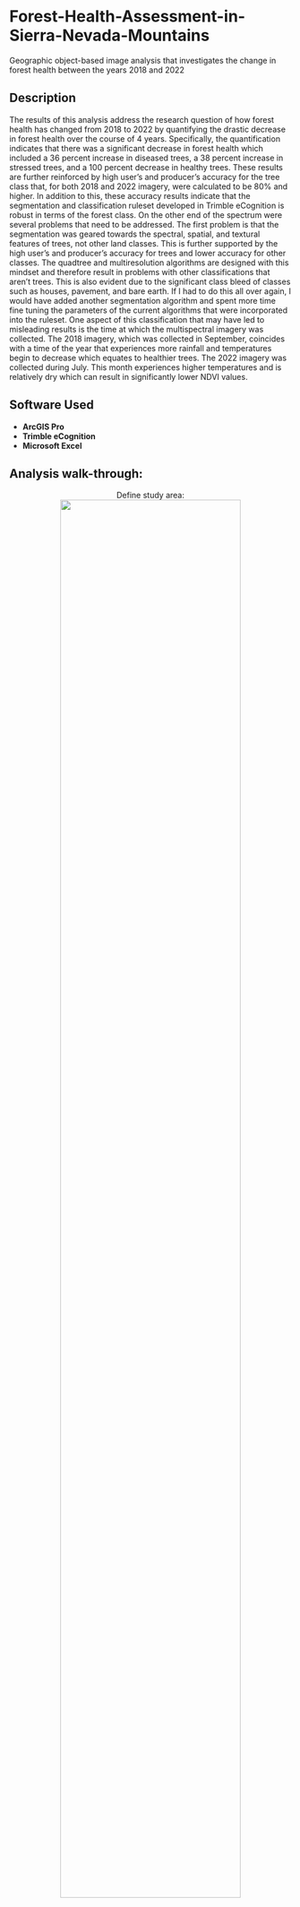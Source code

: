# Forest-Health-Assessment-in-Sierra-Nevada-Mountains
Geographic object-based image analysis that investigates the change in forest health between the years 2018 and 2022

<h2>Description</h2>
The results of this analysis address the research question of how forest health has changed from 2018 to 2022 by quantifying the drastic decrease in forest health over the course of 4 years. Specifically, the quantification indicates that there was a significant decrease in forest health which included a 36 percent increase in diseased trees, a 38 percent increase in stressed trees, and a 100 percent decrease in healthy trees. These results are further reinforced by high user’s and producer’s accuracy for the tree class that, for both 2018 and 2022 imagery, were calculated to be 80% and higher. In addition to this, these accuracy results indicate that the segmentation and classification ruleset developed in Trimble eCognition is robust in terms of the forest class. 
On the other end of the spectrum were several problems that need to be addressed. The first problem is that the segmentation was geared towards the spectral, spatial, and textural features of trees, not other land classes. This is further supported by the high user’s and producer’s accuracy for trees and lower accuracy for other classes. The quadtree and multiresolution algorithms are designed with this mindset and therefore result in problems with other classifications that aren’t trees. This is also evident due to the significant class bleed of classes such as houses, pavement, and bare earth. If I had to do this all over again, I would have added another segmentation algorithm and spent more time fine tuning the parameters of the current algorithms that were incorporated into the ruleset. 
One aspect of this classification that may have led to misleading results is the time at which the multispectral imagery was collected. The 2018 imagery, which was collected in September, coincides with a time of the year that experiences more rainfall and temperatures begin to decrease which equates to healthier trees. The 2022 imagery was collected during July. This month experiences higher temperatures and is relatively dry which can result in significantly lower NDVI values.
<br />


<h2>Software Used</h2>

- <b>ArcGIS Pro</b> 
- <b>Trimble eCognition</b>
- <b>Microsoft Excel</b> 

<h2>Analysis walk-through:</h2>

<p align="center">
Define study area: <br/>
<img src="https://i.imgur.com/wy1fHoF.png" height="80%" width="80%" />
<br />
<br />
Obtain multispectral NAIP imagery and LiDAR data for both timepoints:  <br/>
<img src="https://i.imgur.com/DoMJ50G.png" height="80%" width="80%" />
<img src="https://i.imgur.com/2setWfD.png" height="80%" width="80%" />
<br />
<br />
Clip NAIP and LiDAR to study area, generate nDSM in ArcGIS Pro, and project to same coordinate system: <br/>
<img src="https://i.imgur.com/SlKp2Og.png" height="80%" width="80%" />
<br />
<br />
Open imagery and LiDAR data in Trimble eCognition and define segmentation ruleset <br/>
 <img src="https://i.imgur.com/1j5gsbH.png" height="80%" width="80%" />
<br />
<br />
Once segmented, generate interpretation key for each class to understand spectral and spatial properties:  <br/>
- Classes: buildings, bare earth, water, pavement, trees
<img src="https://i.imgur.com/jliaM1W.png" height="80%" width="80%" />
<br />
<br />
Leverage interpretation key to define classification rulesets for each class based on their spectral and spatial properties :  <br/>
<img src="https://i.imgur.com/Mb6Vaza.png" height="80%" width="80%" />
<br />
<br />
Break tree classification into 3 separate NDVI values: diseased, stressed, and healthy: <br/>
<img src="https://i.imgur.com/kVZytGS.png" height="80%" width="80%" />
<br />
<br />
Export classified map to ArcGIS and create thematic maps<br/>
<img src="https://i.imgur.com/Qt8kImO.png" height="80%" width="80%" />
<img src="https://i.imgur.com/fpaWrsv.jpeg" height="80%" width="80%" />
<br />
<br />
Calculate total acreage for each class in both timepoints to determine percent change and perform accuracy assessment:  <br/>
<img src="https://i.imgur.com/rOG3mAK.png" height="80%" width="80%" />
<img src="https://i.imgur.com/oF3x2vt.png" height="80%" width="80%" />
<img src="https://i.imgur.com/hxJl51s.png" height="80%" width="80%" />
</p>

<!--
 ```diff
- text in red
+ text in green
! text in orange
# text in gray
@@ text in purple (and bold)@@
```
--!>
